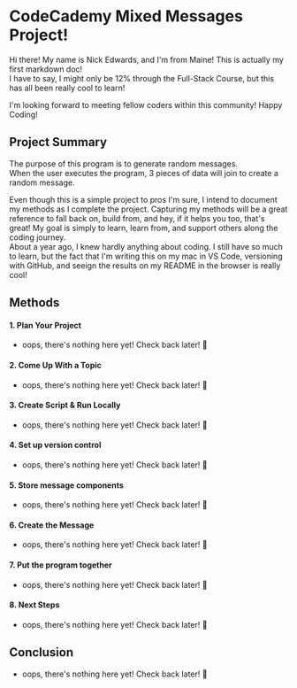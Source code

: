 # CodeCademy Mixed Messages Project!

Hi there! My name is Nick Edwards, and I'm from Maine!
This is actually my first markdown doc!<br>
I have to say, I might only be 12% through the Full-Stack Course, 
but this has all been really cool to learn!

I'm looking forward to meeting fellow coders within this community!
Happy Coding!

## Project Summary

The purpose of this program is to generate random messages.
<br>When the user executes the program, 3 pieces of data will join to create a random message.

Even though this is a simple project to pros I'm sure, I intend to document my methods as I complete the project.
Capturing my methods will be a great reference to fall back on, build from, and hey, if it helps you too, that's great!
My goal is simply to learn, learn from, and support others along the coding journey.
<br>About a year ago, I knew hardly anything about coding. I still have so much to learn, but the fact that I'm writing this on my mac in VS Code, versioning with GitHub, and seeign the results on my README in the browser is really cool!

## Methods

#### 1. Plan Your Project
- oops, there's nothing here yet! Check back later! :zany_face:

#### 2. Come Up With a Topic
- oops, there's nothing here yet! Check back later! :zany_face:

#### 3. Create Script & Run Locally
- oops, there's nothing here yet! Check back later! :zany_face:

#### 4. Set up version control
- oops, there's nothing here yet! Check back later! :zany_face:

#### 5. Store message components
- oops, there's nothing here yet! Check back later! :zany_face:

#### 6. Create the Message
- oops, there's nothing here yet! Check back later! :zany_face:

#### 7. Put the program together
- oops, there's nothing here yet! Check back later! :zany_face:

#### 8. Next Steps
- oops, there's nothing here yet! Check back later! :zany_face:


## Conclusion
- oops, there's nothing here yet! Check back later! :zany_face:


